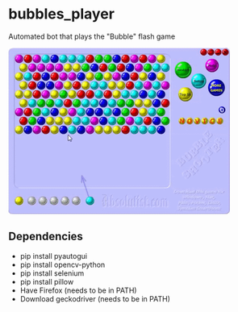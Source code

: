 # bubbles_player
Automated bot that plays the "Bubble" flash game

![demo](bubbles.gif)

## Dependencies
- pip install pyautogui
- pip install opencv-python
- pip install selenium
- pip install pillow
- Have Firefox (needs to be in PATH)
- Download geckodriver (needs to be in PATH)
